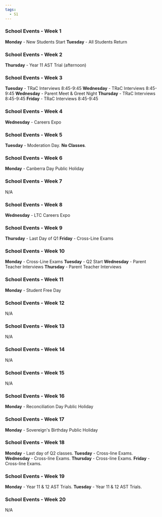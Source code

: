 ```yaml
---
tags:
  - S1
---
```

### School Events - Week 1
**Monday** - New Students Start
**Tuesday** - All Students Return

### School Events - Week 2

**Thursday** - Year 11 AST Trial (afternoon)

### School Events - Week 3

**Tuesday** - TRaC Interviews 8:45-9:45
**Wednesday** - TRaC Interviews 8:45-9:45
**Wednesday** - Parent Meet & Greet Night
**Thursday** - TRaC Interviews 8:45-9:45
**Friday** - TRaC Interviews 8:45-9:45

### School Events - Week 4

**Wednesday** - Careers Expo

### School Events - Week 5

**Tuesday** - Moderation Day. **No Classes**.

### School Events - Week 6

**Monday** - Canberra Day Public Holiday

### School Events - Week 7

N/A

### School Events - Week 8

**Wednesday** - LTC Careers Expo

### School Events - Week 9
**Thursday** - Last Day of Q1
**Friday** - Cross-Line Exams

### School Events - Week 10

**Monday** - Cross-Line Exams
**Tuesday** - Q2 Start
**Wednesday** - Parent Teacher Interviews
**Thursday** - Parent Teacher Interviews


### School Events - Week 11

**Monday** - Student Free Day

### School Events - Week 12

N/A

### School Events - Week 13

N/A

### School Events - Week 14

N/A

### School Events - Week 15

N/A

### School Events - Week 16

**Monday** - Reconciliation Day Public Holiday

### School Events - Week 17

**Monday** - Sovereign's Birthday Public Holiday

### School Events - Week 18

**Monday** - Last day of Q2 classes.
**Tuesday** - Cross-line Exams.
**Wednesday** - Cross-line Exams.
**Thursday** - Cross-line Exams.
**Friday** - Cross-line Exams.

### School Events - Week 19

**Monday** - Year 11 & 12 AST Trials.
**Tuesday** - Year 11 & 12 AST Trials.

### School Events - Week 20

N/A
